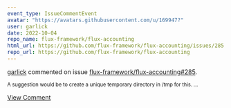 ```yaml
---
event_type: IssueCommentEvent
avatar: "https://avatars.githubusercontent.com/u/169947?"
user: garlick
date: 2022-10-04
repo_name: flux-framework/flux-accounting
html_url: https://github.com/flux-framework/flux-accounting/issues/285
repo_url: https://github.com/flux-framework/flux-accounting
---
```


<a href='https://github.com/garlick' target='_blank'>garlick</a> commented on issue <a href='https://github.com/flux-framework/flux-accounting/issues/285' target='_blank'>flux-framework/flux-accounting#285</a>.

<small>A suggestion would be to create a unique temporary directory in /tmp for this....</small>

<a href='https://github.com/flux-framework/flux-accounting/issues/285' target='_blank'>View Comment</a>